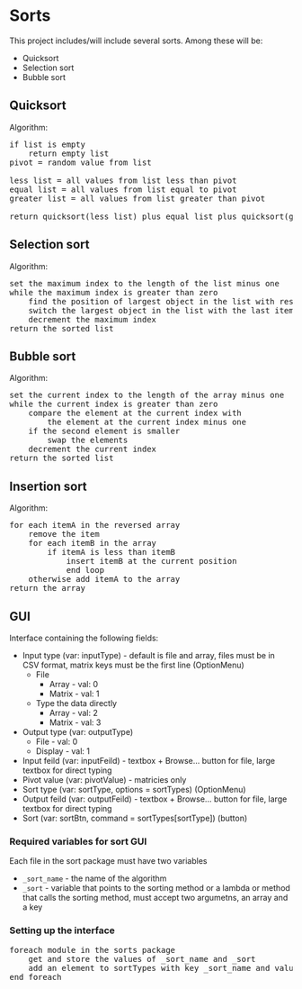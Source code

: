 # Sorts
This project includes/will include several sorts. Among these will be:

- Quicksort
- Selection sort
- Bubble sort

## Quicksort
Algorithm:
<pre>
if list is empty
	return empty list
pivot = random value from list

less list = all values from list less than pivot
equal list = all values from list equal to pivot
greater list = all values from list greater than pivot

return quicksort(less list) plus equal list plus quicksort(greater list)
</pre>

## Selection sort
Algorithm:
<pre>
set the maximum index to the length of the list minus one
while the maximum index is greater than zero
	find the position of largest object in the list with respect to the maximum index
	switch the largest object in the list with the last item in the list with respect to the maximum index
	decrement the maximum index
return the sorted list
</pre>

## Bubble sort
Algorithm:
<pre>
set the current index to the length of the array minus one
while the current index is greater than zero
	compare the element at the current index with
		the element at the current index minus one
	if the second element is smaller
		swap the elements
	decrement the current index
return the sorted list
</pre>

## Insertion sort
Algorithm:
<pre>
for each itemA in the reversed array
    remove the item
    for each itemB in the array
        if itemA is less than itemB
            insert itemB at the current position
            end loop
    otherwise add itemA to the array
return the array
</pre>

## GUI
Interface containing the following fields:

* Input type (var: inputType) - default is file and array, files must be in CSV format, matrix keys must be the first line (OptionMenu)
    * File
        * Array - val: 0
        * Matrix - val: 1
    * Type the data directly
        * Array - val: 2
        * Matrix - val: 3
* Output type (var: outputType)
    * File - val: 0
    * Display - val: 1
* Input feild (var: inputFeild) - textbox + Browse... button for file, large textbox for direct typing
* Pivot value (var: pivotValue) - matricies only
* Sort type (var: sortType, options = sortTypes) (OptionMenu)
* Output feild (var: outputFeild) - textbox + Browse... button for file, large textbox for direct typing
* Sort (var: sortBtn, command = sortTypes[sortType]) (button)

### Required variables for sort GUI
Each file in the sort package must have two variables

* `_sort_name` - the name of the algorithm
* `_sort` - variable that points to the sorting method or a lambda or method that calls the sorting method, must accept two argumetns, an array and a key

### Setting up the interface
<pre>
foreach module in the sorts package
    get and store the values of _sort_name and _sort
    add an element to sortTypes with key _sort_name and value _sort
end foreach
</pre>
